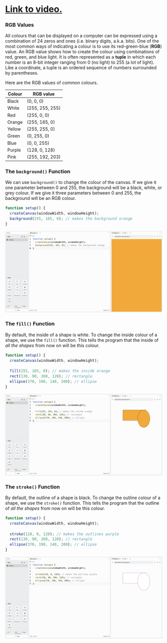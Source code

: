 # [Link to video.](https://www.youtube.com/watch?v=VaEMFnJ92c8&list=PLVD25niNi0BnKbPM0lUEfNYcWixQZ98cY)

### RGB Values

All colours that can be displayed on a computer can be expressed using a combination of 24 zeros and ones (i.e. binary digits, a.k.a. bits). One of the most common ways of indicating a colour is to use its red-green-blue (**RGB**) value. An RGB value shows how to create the colour using combinations of red, green, and blue light. It is often represented as a **tuple** in which each number is an 8-bit integer ranging from 0 (no light) to 255 (a lot of light). Like a coordinate, a tuple is an ordered sequence of numbers surrounded by parentheses.

Here are the RGB values of common colours.

| Colour | RGB value |
| --- | --- |
| Black  | (0, 0, 0) |
| White  | (255, 255, 255) |
| Red    | (255, 0, 0) |
| Orange | (255, 165, 0) |
| Yellow | (255, 255, 0)  |
| Green  | (0, 255, 0) |
| Blue   | (0, 0, 255) |
| Purple | (128, 0, 128) |
| Pink   | (255, 192, 203) |

### The `background()` Function

We can use `background()` to change the colour of the canvas. If we give it one parameter between 0 and 255, the background will be a black, white, or grey colour. If we give it three parameters between 0 and 255, the background will be an RGB colour.

```javascript
function setup() {
  createCanvas(windowWidth, windowHeight);
  background(255, 165, 0); // makes the background orange
}
```

![](../../Images/Background_1.png)

### The `fill()` Function 

By default, the inside of a shape is white. To change the inside colour of a shape, we use the `fill()` function. This tells the program that the inside of *all the shapes* from now on will be this colour.

```js
function setup() {
  createCanvas(windowWidth, windowHeight);
  
  fill(255, 165, 0); // makes the inside orange
  rect(130, 90, 260, 120); // rectangle
  ellipse(370, 190, 140, 200); // ellipse
}
```

![](../../Images/Fill_1.png)

### The `stroke()` Function

By default, the outline of a shape is black. To change the outline colour of a shape, we use the `stroke()` function. This tells the program that the outline of *all the shapes* from now on will be this colour.

```js
function setup() {
  createCanvas(windowWidth, windowHeight);
  
  stroke(128, 0, 128); // makes the outlines purple
  rect(130, 90, 260, 120); // rectangle
  ellipse(370, 190, 140, 200); // ellipse
}
```

![](../../Images/Stroke_1.png)
